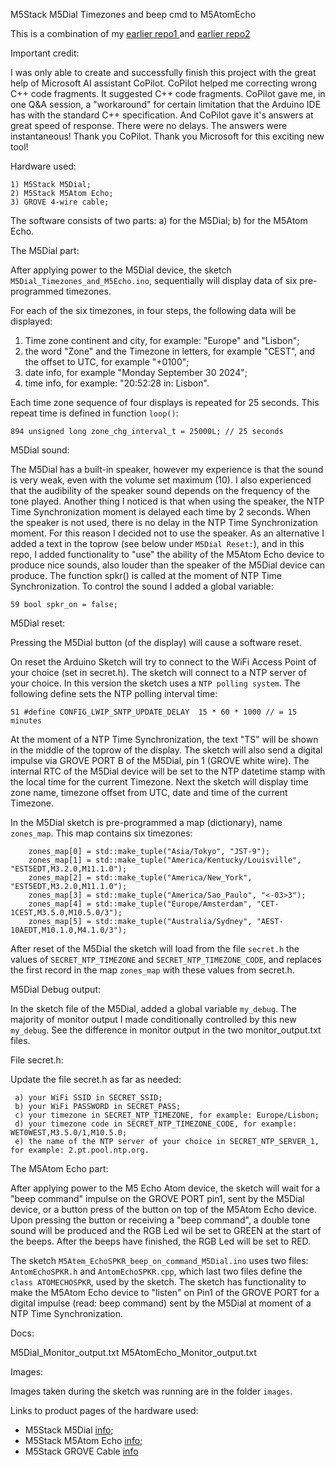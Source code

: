 M5Stack M5Dial Timezones and beep cmd to M5AtomEcho

This is a combination of my [earlier repo1 ](https://github.com/PaulskPt/M5Stack_Atom_Matrix_Timezones)
and [earlier repo2](https://github.com/PaulskPt/M5Stack_M5Atom_EchoSPKR)

Important credit:

I was only able to create and successfully finish this project with the great help of Microsoft AI assistant CoPilot.
CoPilot helped me correcting wrong C++ code fragments. It suggested C++ code fragments. CoPilot gave me, in one Q&A session, a "workaround" 
for certain limitation that the Arduino IDE has with the standard C++ specification. And CoPilot gave it's answers at great speed of response.
There were no delays. The answers were instantaneous! Thank you CoPilot. Thank you Microsoft for this exciting new tool!

Hardware used:

    1) M5Stack M5Dial;
    2) M5Stack M5Atom Echo;
    3) GROVE 4-wire cable;

The software consists of two parts: a) for the M5Dial; b) for the M5Atom Echo.

The M5Dial part:

After applying power to the M5Dial device, the sketch ```M5Dial_Timezones_and_M5Echo.ino```, sequentially will display data of six pre-programmed timezones.


For each of the six timezones, in four steps, the following data will be displayed:
   1) Time zone continent and city, for example: "Europe" and "Lisbon"; 
   2) the word "Zone" and the Timezone in letters, for example "CEST", and the offset to UTC, for example "+0100";
   3) date info, for example "Monday September 30 2024"; 
   4) time info, for example: "20:52:28 in: Lisbon".

Each time zone sequence of four displays is repeated for 25 seconds. This repeat time is defined in function ```loop()```:

```
894 unsigned long zone_chg_interval_t = 25000L; // 25 seconds
```

M5Dial sound:

The M5Dial has a built-in speaker, however my experience is that the sound is very weak, even with the volume set maximum (10).
I also experienced that the audibility of the speaker sound depends on the frequency of the tone played. Another thing I noticed is that when using the speaker, the NTP Time Synchronization moment is delayed each time by 2 seconds. When the speaker is not used, there is no delay in the NTP Time Synchronization moment.
For this reason I decided not to use the speaker. As an alternative I added a text in the toprow (see below under ```M5Dial Reset:```),
and in this repo, I added functionality to "use" the ability of the M5Atom Echo device to produce nice sounds, also louder than the speaker of the M5Dial device can produce.
The function spkr() is called at the moment of NTP Time Synchronization. To control the sound I added a global variable:

```
59 bool spkr_on = false;
```

M5Dial reset:

Pressing the M5Dial button (of the display) will cause a software reset.

On reset the Arduino Sketch will try to connect to the WiFi Access Point of your choice (set in secret.h). 
The sketch will connect to a NTP server of your choice. In this version the sketch uses a ```NTP polling system```. 
The following define sets the NTP polling interval time:

```
51 #define CONFIG_LWIP_SNTP_UPDATE_DELAY  15 * 60 * 1000 // = 15 minutes
```

At the moment of a NTP Time Synchronization, the text "TS" will be shown in the middle of the toprow of the display.
The sketch will also send a digital impulse via GROVE PORT B of the M5Dial, pin 1 (GROVE white wire).
The internal RTC of the M5Dial device will be set to the NTP datetime stamp with the local time for the current Timezone.
Next the sketch will display time zone name, timezone offset from UTC, date and time of the current Timezone.

In the M5Dial sketch is pre-programmed a map (dictionary), name ```zones_map```. This map contains six timezones:

```
    zones_map[0] = std::make_tuple("Asia/Tokyo", "JST-9");
    zones_map[1] = std::make_tuple("America/Kentucky/Louisville", "EST5EDT,M3.2.0,M11.1.0");
    zones_map[2] = std::make_tuple("America/New_York", "EST5EDT,M3.2.0,M11.1.0");
    zones_map[3] = std::make_tuple("America/Sao_Paulo", "<-03>3");
    zones_map[4] = std::make_tuple("Europe/Amsterdam", "CET-1CEST,M3.5.0,M10.5.0/3");
    zones_map[5] = std::make_tuple("Australia/Sydney", "AEST-10AEDT,M10.1.0,M4.1.0/3");
```

 After reset of the M5Dial the sketch will load from the file ```secret.h``` the values of ```SECRET_NTP_TIMEZONE``` and ```SECRET_NTP_TIMEZONE_CODE```, 
 and replaces the first record in the map ```zones_map``` with these values from secret.h.

M5Dial Debug output:

In the sketch file of the M5Dial, added a global variable ```my_debug```. The majority of monitor output I made conditionally controlled by this new ```my_debug```.
See the difference in monitor output in the two monitor_output.txt files.

File secret.h:

Update the file secret.h as far as needed:
```
 a) your WiFi SSID in SECRET_SSID;
 b) your WiFi PASSWORD in SECRET_PASS;
 c) your timezone in SECRET_NTP_TIMEZONE, for example: Europe/Lisbon;
 d) your timezone code in SECRET_NTP_TIMEZONE_CODE, for example: WET0WEST,M3.5.0/1,M10.5.0;
 e) the name of the NTP server of your choice in SECRET_NTP_SERVER_1, for example: 2.pt.pool.ntp.org.
```

The M5Atom Echo part:

After applying power to the M5 Echo Atom device, the sketch will wait for a "beep command" impulse on the GROVE PORT pin1, sent by the M5Dial device, or a button press of the button on top of the M5Atom Echo device. Upon pressing the button or receiving a "beep command", a double tone sound will be produced and the RGB Led wil be set to GREEN at the start of the beeps. After the beeps have finished, the RGB Led will be set to RED.

The sketch ```M5Atem_EchoSPKR_beep_on_command_M5Dial.ino``` uses two files: ```AntomEchoSPKR.h``` and ```AntomEchoSPKR.cpp```,
which last two files define the ```class ATOMECHOSPKR```, used by the sketch.
The sketch has functionality to make the M5Atom Echo device to "listen" on Pin1 of the GROVE PORT for a digital impulse (read: beep command)
sent by the M5Dial at moment of a NTP Time Synchronization.


Docs:

M5Dial_Monitor_output.txt
M5AtomEcho_Monitor_output.txt


Images: 

Images taken during the sketch was running are in the folder ```images```.

Links to product pages of the hardware used:

- M5Stack M5Dial [info](https://docs.m5stack.com/en/core/M5Dial);
- M5Stack M5Atom Echo [info](https://docs.m5stack.com/en/atom/atomecho);
- M5Stack GROVE Cable [info](https://docs.m5stack.com/en/accessory/cable/grove_cable)
  
